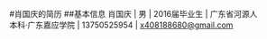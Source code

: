 #肖国庆的简历
##基本信息
肖国庆  |  男  |  2016届毕业生  |  广东省河源人   
本科·广东嘉应学院  |  13750525954 |  x408188680@gmail.com
